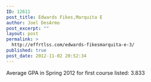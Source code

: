 ```yaml
---
ID: 12611
post_title: Edwards Fikes,Marquita E
author: Joel DesArmo
post_excerpt: ""
layout: post
permalink: >
  http://effrtlss.com/edwards-fikesmarquita-e-3/
published: true
post_date: 2012-11-02 20:52:34
---
```

<p>Average GPA in Spring 2012 for first course listed: 3.833</p>